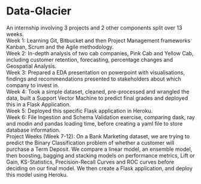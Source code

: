 # Data-Glacier

An internship involving 3 projects and 2 other components split over 13 weeks. <br>
Week 1: Learning Git, Bitbucket and then Project Management frameworks Kanban, Scrum and the Agile methodology.<br>
Week 2: In-depth analysis of two cab companies, Pink Cab and Yellow Cab, including customer retention, forecasting, percentage changes and Geospatial Analysis.<br>
Week 3: Prepared a EDA presentation on powerpoint with visualisations, findings and recommendations presented to stakeholders about which company to invest in.<br>
Week 4: Took a simple dataset, cleaned, pre-processed and wrangled the data, built a Support Vector Machine to predict final grades and deployed this in a Flask Application.<br>
Week 5: Deployed this specific Flask application in Heroku.<br>
Week 6: File Ingestion and Schema Validation exercise, comparing dask, ray and modin and pandas loading time, before creating a yaml file to store database information.<br>
Project Weeks (Week 7-12): On a Bank Marketing dataset, we are trying to predict the Binary Classification problem of whether a customer will purchase a Term Deposit. We compare a linear model, an ensemble model, then boosting, bagging and stacking models on performance metrics, Lift or Gain, KS-Statistics, Precision-Recall Curves and ROC curves before deciding on our final model. We then create a Flask application, and deploy this model using Heroku.

